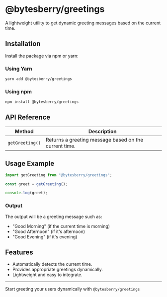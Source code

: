 # @bytesberry/greetings

A lightweight utility to get dynamic greeting messages based on the current time.

## Installation

Install the package via npm or yarn:

### Using Yarn

```bash
yarn add @bytesberry/greetings
```

### Using npm

```bash
npm install @bytesberry/greetings
```

## API Reference

| Method          | Description                                           |
| --------------- | ----------------------------------------------------- |
| `getGreeting()` | Returns a greeting message based on the current time. |

## Usage Example

```javascript
import getGreeting from "@bytesberry/greetings";

const greet = getGreeting();

console.log(greet);
```

### Output

The output will be a greeting message such as:

- "Good Morning" (if the current time is morning)
- "Good Afternoon" (if it's afternoon)
- "Good Evening" (if it's evening)

## Features

- Automatically detects the current time.
- Provides appropriate greetings dynamically.
- Lightweight and easy to integrate.

---

Start greeting your users dynamically with `@bytesberry/greetings`
